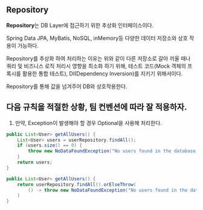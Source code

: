 ## Repository

**Repository**는 DB Layer에 접근하기 위한 추상화 인터페이스이다.

Spring Data JPA, MyBatis, NoSQL, inMemory등 다양한 데이터 저장소와 상호 작용이 가능하다.

Repository를 추상화 하여 처리하는 이유는 위와 같이 다른 저장소로 갈아 끼울 때나 쿼리 및 비즈니스 로직 처리시 영향을 최소화 하기 위해,
테스트 코드(Mock 객체의 프록시를 활용한 통합 테스트), DI(Dependency Inversion)를 지키기 위해서이다.

Repository를 통해 값을 넘겨주어 DB와 상호작용한다.

다음 규칙을 적절한 상황, 팀 컨벤션에 따라 잘 적용하자.
---

1. 만약, Exception이 발생해야 할 경우 Optional을 사용해 처리한다.

```Java
public List<User> getAllUsers() {
    List<User> users = userRepository.findAll();
    if (users.size() == 0) {
        throw new NoDataFoundException("No users found in the database.");
    }
    return users;
}
```

```Java
public List<User> getAllUsers() {
    return userRepository.findAll().orElseThrow(
        () -> throw new NoDataFoundException("No users found in the database.");
    )
}
```


